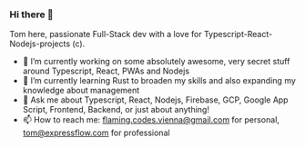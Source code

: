 ### Hi there 👋

Tom here, passionate Full-Stack dev with a love for Typescript-React-Nodejs-projects (c).

- 🔭 I’m currently working on some absolutely awesome, very secret stuff around Typescript, React, PWAs and Nodejs
- 🌱 I’m currently learning Rust to broaden my skills and also expanding my knowledge about management 
- 💬 Ask me about Typescript, React, Nodejs, Firebase, GCP, Google App Script, Frontend, Backend, or just about anything!
- 📫 How to reach me: flaming.codes.vienna@gmail.com for personal, tom@expressflow.com for professional
